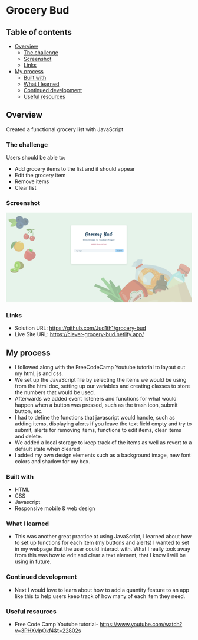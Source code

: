 # Grocery Bud

## Table of contents

- [Overview](#overview)
  - [The challenge](#the-challenge)
  - [Screenshot](#screenshot)
  - [Links](#links)
- [My process](#my-process)
  - [Built with](#built-with)
  - [What I learned](#what-i-learned)
  - [Continued development](#continued-development)
  - [Useful resources](#useful-resources)


## Overview
Created a functional grocery list with JavaScript

### The challenge

Users should be able to:

-	Add grocery items to the list and it should appear
-	Edit the grocery item
-   Remove items
-   Clear list


### Screenshot

![](./screenshot.png)

### Links

- Solution URL: https://github.com/Jud1th1/grocery-bud
- Live Site URL: https://clever-grocery-bud.netlify.app/

## My process
-	I followed along with the FreeCodeCamp Youtube tutorial to layout out my html, js and css. 
-	We set up the JavaScript file by selecting the items we would be using from the html doc, setting up our variables and creating classes to store the numbers that would be used. 
-   Afterwards we added event listeners and functions for what would happen when a button was pressed, such as the trash icon, submit button, etc. 
-	I had to define the functions that javascript would handle, such as adding items, displaying alerts if you leave the text field empty and try to submit, alerts for removing items, functions to edit items, clear items and delete.
-	We added a local storage to keep track of the items as well as revert to a default state when cleared
-   I added my own design elements such as a background image, new font colors and shadow for my box.


### Built with

- HTML
- CSS 
- Javascript
- Responsive mobile & web design

### What I learned

-	This was another great practice at using JavaScript, I learned about how to set up functions for each item (my buttons and alerts) I wanted to set in my webpage that the user could interact with. What I really took away from this was how to edit and clear a text element, that  I know I will be using in future. 

### Continued development
-	Next I would love to learn about how to add a quantity feature to an app like this to help users keep track of how many of each item they need. 


### Useful resources

- Free Code Camp Youtube tutorial- https://www.youtube.com/watch?v=3PHXvlpOkf4&t=22802s

